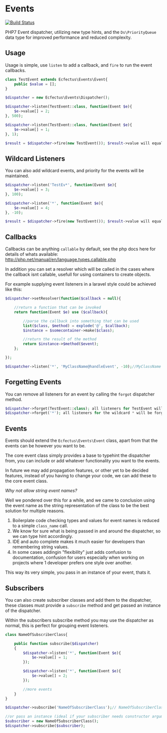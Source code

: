 # Events
[![Build Status](https://travis-ci.org/ecfectus/events.svg?branch=master)](https://travis-ci.org/ecfectus/events)

PHP7 Event dispatcher, utilizing new type hints, and the `Ds\PriorityQueue` data type for improved performance and reduced complexity.

## Usage

Usage is simple, use `listen` to add a callback, and `fire` to run the event callbacks.

```php
class TestEvent extends Ecfectus\Events\Event{
    public $value = [];
}

$dispatcher = new Ecfectus\Events\Dispatcher();

$dispatcher->listen(TestEvent::class, function(Event $e){
    $e->value[] = 2;
}, 500);

$dispatcher->listen(TestEvent::class, function(Event $e){
    $e->value[] = 1;
}, 1);

$result = $dispatcher->fire(new TestEvent()); $result->value will equal [2, 1]
```

## Wildcard Listeners
You can also add wildcard events, and priority for the events will be maintained.

```php
$dispatcher->listen('TestEv*', function(Event $e){
    $e->value[] = 3;
}, 100);

$dispatcher->listen('*', function(Event $e){
    $e->value[] = 4;
}, -10);

$result = $dispatcher->fire(new TestEvent()); $result->value will equal [2, 3, 1, 4]
```

## Callbacks

Callbacks can be anything `callable` by default, see the php docs here for details of whats available: http://php.net/manual/en/language.types.callable.php

In addition you can set a resolver which will be called in the cases where the callback isnt callable, usefull for using containers to create objects.

For example supplying event listeners in a laravel style could be achieved like this:

```php
$dispatcher->setResolver(function($callback = null){

    //return a function that can be invoked
    return function(Event $e) use ($callback){

        //parse the callback into something that can be used
        list($class, $method) = explode('@', $callback);
        $instance = $somecontainer->make($class);

        //return the result of the method
        return $instance->$method($event);
    };

});

$dispatcher->listen('*', 'MyClassName@handleEvent', -10);//MyClassName is created via the resolver and the result of the handleEvent method is returned.
```

## Forgetting Events

You can remove all listeners for an event by calling the `forgot` dispatcher method.

```php
$dispatcher->forget(TestEvent::class); all listeners for TestEvent will be forgotten
$dispatcher->forget('*'); all listeners for the wildcard * will be forgotten
```

## Events

Events should extend the `Ecfectus\Events\Event` class, apart from that the events can be however you want to be.

The core event class simply provides a base to typehint the dispatcher from, you can include or add whatever functionality you want to the events.

In future we may add propagation features, or other yet to be decided features, instead of you having to change your code, we can add these to the core event class.

*Why not allow string event names?*

Well we pondered over this for a while, and we came to conclusion using the event name as the string representation of the class to be the best solution for multiple reasons.

1. Boilerplate code checking types and values for event names is reduced to a simple `class_name` call.
2. We know for sure what is being passed in and around the dispatcher, so we can type hint accordingly.
3. IDE and auto complete makes it much easier for developers than remembering string values.
4. In some cases addingin "flexibility" just adds confusion to documentation, confusion for users especially when working on projects where 1 developer prefers one style over another.

This way its very simple, you pass in an instance of your event, thats it.

## Subscribers

You can also create subscriber classes and add them to the dispatcher, these classes must provide a `subscribe` method and get passed an instance of the dispatcher.

Within the subscribers subscribe method you may use the dispatcher as normal, this is perfect for grouping event listeners.

```php
class NameOfSubscriberClass{

    public function subscribe($dispatcher)
    {
        $dispatcher->listen('*', function(Event $e){
            $e->value[] = 1;
        });

        $dispatcher->listen('*', function(Event $e){
            $e->value[] = 2;
        });

        //more events
    }
}

$dispatcher->subscribe('NameOfSubscriberClass');// NameOfSubscriberClass will be created for you via (new NameOfSubscriberClass())

//or pass an instance (ideal if your subscriber needs constructor arguments)
$subscriber = new NameOfSubscriberClass();
$dispatcher->subscribe($subscriber);
```